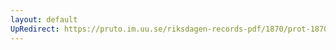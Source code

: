 ```yaml
---
layout: default
UpRedirect: https://pruto.im.uu.se/riksdagen-records-pdf/1870/prot-1870--ak--127.pdf
---
```

